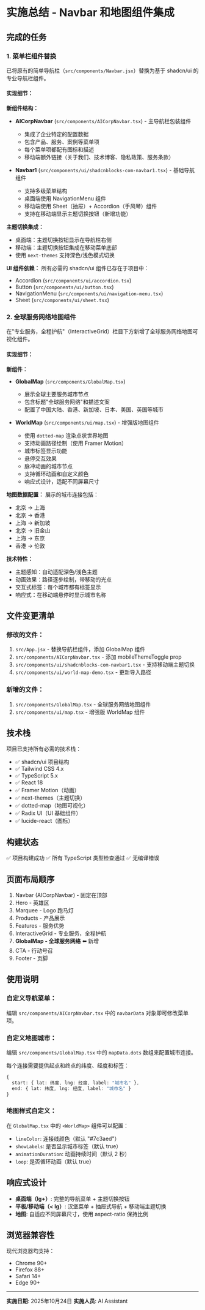 # 实施总结 - Navbar 和地图组件集成

## 完成的任务

### 1. 菜单栏组件替换

已将原有的简单导航栏（`src/components/Navbar.jsx`）替换为基于 shadcn/ui 的专业导航栏组件。

#### 实现细节：

**新组件结构：**
- **AICorpNavbar** (`src/components/AICorpNavbar.tsx`) - 主导航栏包装组件
  - 集成了企业特定的配置数据
  - 包含产品、服务、案例等菜单项
  - 每个菜单项都配有图标和描述
  - 移动端额外链接（关于我们、技术博客、隐私政策、服务条款）
  
- **Navbar1** (`src/components/ui/shadcnblocks-com-navbar1.tsx`) - 基础导航组件
  - 支持多级菜单结构
  - 桌面端使用 NavigationMenu 组件
  - 移动端使用 Sheet（抽屉）+ Accordion（手风琴）组件
  - 支持在移动端显示主题切换按钮（新增功能）

**主题切换集成：**
- 桌面端：主题切换按钮显示在导航栏右侧
- 移动端：主题切换按钮集成在移动菜单底部
- 使用 `next-themes` 支持深色/浅色模式切换

**UI 组件依赖：**
所有必需的 shadcn/ui 组件已存在于项目中：
- Accordion (`src/components/ui/accordion.tsx`)
- Button (`src/components/ui/button.tsx`)
- NavigationMenu (`src/components/ui/navigation-menu.tsx`)
- Sheet (`src/components/ui/sheet.tsx`)

### 2. 全球服务网络地图组件

在"专业服务，全程护航"（InteractiveGrid）栏目下方新增了全球服务网络地图可视化组件。

#### 实现细节：

**新组件：**
- **GlobalMap** (`src/components/GlobalMap.tsx`)
  - 展示全球主要服务城市节点
  - 包含标题"全球服务网络"和描述文案
  - 配置了中国大陆、香港、新加坡、日本、美国、英国等城市
  
- **WorldMap** (`src/components/ui/map.tsx`) - 增强版地图组件
  - 使用 `dotted-map` 渲染点状世界地图
  - 支持动画路径绘制（使用 Framer Motion）
  - 城市标签显示功能
  - 悬停交互效果
  - 脉冲动画的城市节点
  - 支持循环动画和自定义颜色
  - 响应式设计，适配不同屏幕尺寸

**地图数据配置：**
展示的城市连接包括：
- 北京 → 上海
- 北京 → 香港
- 上海 → 新加坡
- 北京 → 旧金山
- 上海 → 东京
- 香港 → 伦敦

**技术特性：**
- 主题感知：自动适配深色/浅色主题
- 动画效果：路径逐步绘制，带移动的光点
- 交互式标签：每个城市都有标签显示
- 响应式：在移动端悬停时显示城市名称

## 文件变更清单

### 修改的文件：
1. `src/App.jsx` - 替换导航栏组件，添加 GlobalMap 组件
2. `src/components/AICorpNavbar.tsx` - 添加 mobileThemeToggle prop
3. `src/components/ui/shadcnblocks-com-navbar1.tsx` - 支持移动端主题切换
4. `src/components/ui/world-map-demo.tsx` - 更新导入路径

### 新增的文件：
1. `src/components/GlobalMap.tsx` - 全球服务网络地图组件
2. `src/components/ui/map.tsx` - 增强版 WorldMap 组件

## 技术栈

项目已支持所有必需的技术栈：
- ✅ shadcn/ui 项目结构
- ✅ Tailwind CSS 4.x
- ✅ TypeScript 5.x
- ✅ React 18
- ✅ Framer Motion（动画）
- ✅ next-themes（主题切换）
- ✅ dotted-map（地图可视化）
- ✅ Radix UI（UI 基础组件）
- ✅ lucide-react（图标）

## 构建状态

✅ 项目构建成功
✅ 所有 TypeScript 类型检查通过
✅ 无编译错误

## 页面布局顺序

1. Navbar (AICorpNavbar) - 固定在顶部
2. Hero - 英雄区
3. Marquee - Logo 跑马灯
4. Products - 产品展示
5. Features - 服务优势
6. InteractiveGrid - 专业服务，全程护航
7. **GlobalMap - 全球服务网络** ⬅️ 新增
8. CTA - 行动号召
9. Footer - 页脚

## 使用说明

### 自定义导航菜单：
编辑 `src/components/AICorpNavbar.tsx` 中的 `navbarData` 对象即可修改菜单项。

### 自定义地图城市：
编辑 `src/components/GlobalMap.tsx` 中的 `mapData.dots` 数组来配置城市连接。

每个连接需要提供起点和终点的纬度、经度和标签：
```typescript
{
  start: { lat: 纬度, lng: 经度, label: "城市名" },
  end: { lat: 纬度, lng: 经度, label: "城市名" }
}
```

### 地图样式自定义：
在 `GlobalMap.tsx` 中的 `<WorldMap>` 组件可以配置：
- `lineColor`: 连接线颜色（默认 "#7c3aed"）
- `showLabels`: 是否显示城市标签（默认 true）
- `animationDuration`: 动画持续时间（默认 2 秒）
- `loop`: 是否循环动画（默认 true）

## 响应式设计

- **桌面端（lg+）**: 完整的导航菜单 + 主题切换按钮
- **平板/移动端（< lg）**: 汉堡菜单 + 抽屉式导航 + 移动端主题切换
- **地图**: 自适应不同屏幕尺寸，使用 aspect-ratio 保持比例

## 浏览器兼容性

现代浏览器均支持：
- Chrome 90+
- Firefox 88+
- Safari 14+
- Edge 90+

---

**实施日期**: 2025年10月24日
**实施人员**: AI Assistant
